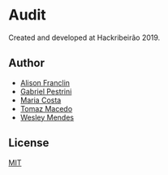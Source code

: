 <!-- <p align="center">
   <a href="https://github.com/WesGtoX/audit">
     <img src="#" alt="Audit" title="Audit" width="500px">
   </a>
</p>
<p align="center">
    <a href="https://app.netlify.com/sites/XXXXXXXXXX/deploys" alt="Netlify Status">
        <img src="https://api.netlify.com/api/v1/badges/XXXXX_ID_HASH_XXXXX/deploy-status" />
    </a>
</p>

-----------------
 -->
# Audit

Created and developed at Hackribeirão 2019.

## Author

- [Alison Franclin]()  
- [Gabriel Pestrini](https://github.com/pestrini)  
- [Maria Costa]()  
- [Tomaz Macedo](https://github.com/tomazalexandre)  
- [Wesley Mendes](https://github.com/WesGtoX)  

## License

[MIT](LICENSE)